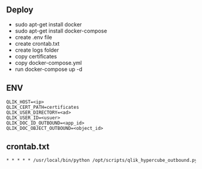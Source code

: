 ## Deploy
- sudo apt-get install docker
- sudo apt-get install docker-compose
- create .env file
- create crontab.txt
- create logs folder
- copy certificates
- copy docker-compose.yml
- run docker-compose up -d

## ENV

```env
QLIK_HOST=<ip>
QLIK_CERT_PATH=certificates
QLIK_USER_DIRECTORY=<ad>
QLIK_USER_ID=<usuer>
QLIK_DOC_ID_OUTBOUND=<app_id>
QLIK_DOC_OBJECT_OUTBOUND=<object_id>
```

## crontab.txt

```txt
* * * * * /usr/local/bin/python /opt/scripts/qlik_hypercube_outbound.py

```
